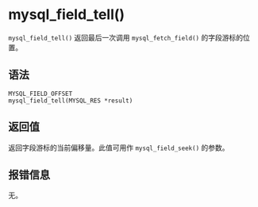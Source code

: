 mysql_field_tell() 
=======================================

`mysql_field_tell()` 返回最后一次调用 `mysql_fetch_field()` 的字段游标的位置。

语法 
-----------------------

```unknow
MYSQL_FIELD_OFFSET
mysql_field_tell(MYSQL_RES *result)
```



返回值 
------------------------

返回字段游标的当前偏移量。此值可用作 `mysql_field_seek()` 的参数。

报错信息 
-------------------------

无。
